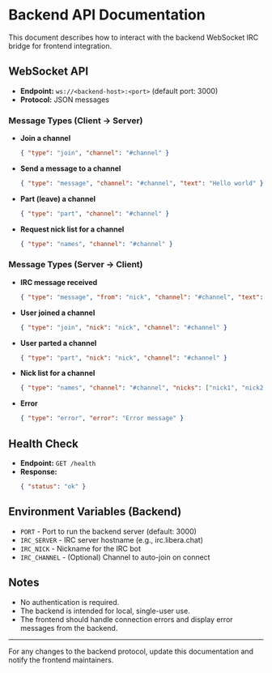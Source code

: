 # Backend API Documentation

This document describes how to interact with the backend WebSocket IRC bridge for frontend integration.

## WebSocket API

- **Endpoint:** `ws://<backend-host>:<port>` (default port: 3000)
- **Protocol:** JSON messages


### Message Types (Client → Server)

- **Join a channel**
  ```json
  { "type": "join", "channel": "#channel" }
  ```
- **Send a message to a channel**
  ```json
  { "type": "message", "channel": "#channel", "text": "Hello world" }
  ```
- **Part (leave) a channel**
  ```json
  { "type": "part", "channel": "#channel" }
  ```
- **Request nick list for a channel**
  ```json
  { "type": "names", "channel": "#channel" }
  ```


### Message Types (Server → Client)

- **IRC message received**
  ```json
  { "type": "message", "from": "nick", "channel": "#channel", "text": "Hello" }
  ```
- **User joined a channel**
  ```json
  { "type": "join", "nick": "nick", "channel": "#channel" }
  ```
- **User parted a channel**
  ```json
  { "type": "part", "nick": "nick", "channel": "#channel" }
  ```
- **Nick list for a channel**
  ```json
  { "type": "names", "channel": "#channel", "nicks": ["nick1", "nick2", "nick3"] }
  ```
- **Error**
  ```json
  { "type": "error", "error": "Error message" }
  ```

## Health Check

- **Endpoint:** `GET /health`
- **Response:**
  ```json
  { "status": "ok" }
  ```

## Environment Variables (Backend)

- `PORT` - Port to run the backend server (default: 3000)
- `IRC_SERVER` - IRC server hostname (e.g., irc.libera.chat)
- `IRC_NICK` - Nickname for the IRC bot
- `IRC_CHANNEL` - (Optional) Channel to auto-join on connect

## Notes
- No authentication is required.
- The backend is intended for local, single-user use.
- The frontend should handle connection errors and display error messages from the backend.

---

For any changes to the backend protocol, update this documentation and notify the frontend maintainers.
